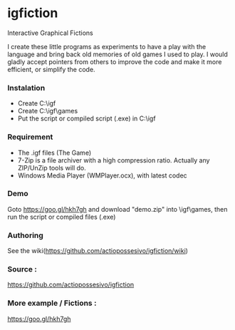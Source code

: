 # igfiction
Interactive Graphical Fictions

I create these little programs as experiments to have a play with the language and bring back old memories of old games I used to play.  I would gladly accept pointers from others to improve the code and make it more efficient, or simplify the code. 

### Instalation
 * Create C:\igf
 * Create C:\igf\games
 * Put the script or compiled script (.exe) in C:\igf
 
### Requirement
 * The .igf files (The Game)
 * 7-Zip is a file archiver with a high compression ratio. Actually any ZIP/UnZip tools will do.
 * Windows Media Player (WMPlayer.ocx), with latest codec

### Demo
Goto https://goo.gl/hkh7gh and download "demo.zip" into \igf\games, then run the script or compiled files (.exe)

### Authoring
See the wiki(https://github.com/actiopossesivo/igfiction/wiki)

### Source :
https://github.com/actiopossesivo/igfiction

### More example / Fictions :
https://goo.gl/hkh7gh

